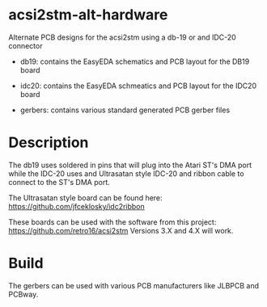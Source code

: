 # acsi2stm-alt-hardware
Alternate PCB designs for the acsi2stm using a db-19 or and IDC-20 connector

  - db19:  contains the EasyEDA schematics and PCB layout for the DB19 board
  
  - idc20:  contains the EasyEDA schmeatics and PCB layout for the IDC20 board
  
  - gerbers: contains various standard generated PCB gerber files

# Description
The db19 uses soldered in pins that will plug into the Atari ST's DMA port while the IDC-20 uses and Ultrasatan style IDC-20 and ribbon cable to connect to the ST's DMA port.  

The Ultrasatan style board can be found here:  https://github.com/jfceklosky/idc2ribbon

These boards can be used with the software from this project:
  https://github.com/retro16/acsi2stm
Versions 3.X and 4.X will work.

# Build
The gerbers can be used with various PCB manufacturers like JLBPCB and PCBway.

